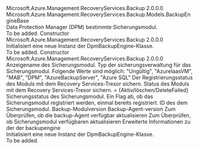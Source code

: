 <Type Name="DpmBackupEngine" FullName="Microsoft.Azure.Management.RecoveryServices.Backup.Models.DpmBackupEngine">
  <TypeSignature Language="C#" Value="public class DpmBackupEngine : Microsoft.Azure.Management.RecoveryServices.Backup.Models.BackupEngineBase" />
  <TypeSignature Language="ILAsm" Value=".class public auto ansi beforefieldinit DpmBackupEngine extends Microsoft.Azure.Management.RecoveryServices.Backup.Models.BackupEngineBase" />
  <TypeSignature Language="DocId" Value="T:Microsoft.Azure.Management.RecoveryServices.Backup.Models.DpmBackupEngine" />
  <TypeSignature Language="VB.NET" Value="Public Class DpmBackupEngine&#xA;Inherits BackupEngineBase" />
  <TypeSignature Language="F#" Value="type DpmBackupEngine = class&#xA;    inherit BackupEngineBase" />
  <AssemblyInfo>
    <AssemblyName>Microsoft.Azure.Management.RecoveryServices.Backup</AssemblyName>
    <AssemblyVersion>2.0.0.0</AssemblyVersion>
  </AssemblyInfo>
  <Base>
    <BaseTypeName>Microsoft.Azure.Management.RecoveryServices.Backup.Models.BackupEngineBase</BaseTypeName>
  </Base>
  <Interfaces />
  <Docs>
    <summary>
            Data Protection Manager (DPM) bestimmte Sicherungsmodul.
            </summary>
    <remarks>To be added.</remarks>
  </Docs>
  <Members>
    <Member MemberName=".ctor">
      <MemberSignature Language="C#" Value="public DpmBackupEngine ();" />
      <MemberSignature Language="ILAsm" Value=".method public hidebysig specialname rtspecialname instance void .ctor() cil managed" />
      <MemberSignature Language="DocId" Value="M:Microsoft.Azure.Management.RecoveryServices.Backup.Models.DpmBackupEngine.#ctor" />
      <MemberSignature Language="VB.NET" Value="Public Sub New ()" />
      <MemberType>Constructor</MemberType>
      <AssemblyInfo>
        <AssemblyName>Microsoft.Azure.Management.RecoveryServices.Backup</AssemblyName>
        <AssemblyVersion>2.0.0.0</AssemblyVersion>
      </AssemblyInfo>
      <Parameters />
      <Docs>
        <summary>
            Initialisiert eine neue Instanz der DpmBackupEngine-Klasse.
            </summary>
        <remarks>To be added.</remarks>
      </Docs>
    </Member>
    <Member MemberName=".ctor">
      <MemberSignature Language="C#" Value="public DpmBackupEngine (string friendlyName = null, string backupManagementType = null, string registrationStatus = null, string backupEngineState = null, string healthStatus = null, Nullable&lt;bool&gt; canReRegister = null, string backupEngineId = null, string dpmVersion = null, string azureBackupAgentVersion = null, Nullable&lt;bool&gt; isAzureBackupAgentUpgradeAvailable = null, Nullable&lt;bool&gt; isDPMUpgradeAvailable = null, Microsoft.Azure.Management.RecoveryServices.Backup.Models.BackupEngineExtendedInfo extendedInfo = null);" />
      <MemberSignature Language="ILAsm" Value=".method public hidebysig specialname rtspecialname instance void .ctor(string friendlyName, string backupManagementType, string registrationStatus, string backupEngineState, string healthStatus, valuetype System.Nullable`1&lt;bool&gt; canReRegister, string backupEngineId, string dpmVersion, string azureBackupAgentVersion, valuetype System.Nullable`1&lt;bool&gt; isAzureBackupAgentUpgradeAvailable, valuetype System.Nullable`1&lt;bool&gt; isDPMUpgradeAvailable, class Microsoft.Azure.Management.RecoveryServices.Backup.Models.BackupEngineExtendedInfo extendedInfo) cil managed" />
      <MemberSignature Language="DocId" Value="M:Microsoft.Azure.Management.RecoveryServices.Backup.Models.DpmBackupEngine.#ctor(System.String,System.String,System.String,System.String,System.String,System.Nullable{System.Boolean},System.String,System.String,System.String,System.Nullable{System.Boolean},System.Nullable{System.Boolean},Microsoft.Azure.Management.RecoveryServices.Backup.Models.BackupEngineExtendedInfo)" />
      <MemberSignature Language="VB.NET" Value="Public Sub New (Optional friendlyName As String = null, Optional backupManagementType As String = null, Optional registrationStatus As String = null, Optional backupEngineState As String = null, Optional healthStatus As String = null, Optional canReRegister As Nullable(Of Boolean) = null, Optional backupEngineId As String = null, Optional dpmVersion As String = null, Optional azureBackupAgentVersion As String = null, Optional isAzureBackupAgentUpgradeAvailable As Nullable(Of Boolean) = null, Optional isDPMUpgradeAvailable As Nullable(Of Boolean) = null, Optional extendedInfo As BackupEngineExtendedInfo = null)" />
      <MemberSignature Language="F#" Value="new Microsoft.Azure.Management.RecoveryServices.Backup.Models.DpmBackupEngine : string * string * string * string * string * Nullable&lt;bool&gt; * string * string * string * Nullable&lt;bool&gt; * Nullable&lt;bool&gt; * Microsoft.Azure.Management.RecoveryServices.Backup.Models.BackupEngineExtendedInfo -&gt; Microsoft.Azure.Management.RecoveryServices.Backup.Models.DpmBackupEngine" Usage="new Microsoft.Azure.Management.RecoveryServices.Backup.Models.DpmBackupEngine (friendlyName, backupManagementType, registrationStatus, backupEngineState, healthStatus, canReRegister, backupEngineId, dpmVersion, azureBackupAgentVersion, isAzureBackupAgentUpgradeAvailable, isDPMUpgradeAvailable, extendedInfo)" />
      <MemberType>Constructor</MemberType>
      <AssemblyInfo>
        <AssemblyName>Microsoft.Azure.Management.RecoveryServices.Backup</AssemblyName>
        <AssemblyVersion>2.0.0.0</AssemblyVersion>
      </AssemblyInfo>
      <Parameters>
        <Parameter Name="friendlyName" Type="System.String" />
        <Parameter Name="backupManagementType" Type="System.String" />
        <Parameter Name="registrationStatus" Type="System.String" />
        <Parameter Name="backupEngineState" Type="System.String" />
        <Parameter Name="healthStatus" Type="System.String" />
        <Parameter Name="canReRegister" Type="System.Nullable&lt;System.Boolean&gt;" />
        <Parameter Name="backupEngineId" Type="System.String" />
        <Parameter Name="dpmVersion" Type="System.String" />
        <Parameter Name="azureBackupAgentVersion" Type="System.String" />
        <Parameter Name="isAzureBackupAgentUpgradeAvailable" Type="System.Nullable&lt;System.Boolean&gt;" />
        <Parameter Name="isDPMUpgradeAvailable" Type="System.Nullable&lt;System.Boolean&gt;" />
        <Parameter Name="extendedInfo" Type="Microsoft.Azure.Management.RecoveryServices.Backup.Models.BackupEngineExtendedInfo" />
      </Parameters>
      <Docs>
        <param name="friendlyName">Anzeigename des Sicherungsmodul.</param>
        <param name="backupManagementType">Typ der sicherungsverwaltung für das Sicherungsmodul. Folgende Werte sind möglich: "Ungültig", "AzureIaasVM", "MAB", "DPM", "AzureBackupServer", "Azure SQL"</param>
        <param name="registrationStatus">Der Registrierungsstatus des Moduls mit dem Recovery Services-Tresor sichern.</param>
        <param name="backupEngineState">Status des Moduls mit dem Recovery Services-Tresor sichern. = {Aktiv/löschen/DeleteFailed}</param>
        <param name="healthStatus">Sicherungsstatus des Sicherungsmodul.</param>
        <param name="canReRegister">Ein Flag ab, ob das Sicherungsmodul registriert werden, einmal bereits registriert.</param>
        <param name="backupEngineId">ID des dem Sicherungsmodul.</param>
        <param name="dpmVersion">Backup-Modulversion</param>
        <param name="azureBackupAgentVersion">Backup-Agent-version</param>
        <param name="isAzureBackupAgentUpgradeAvailable">Zum Überprüfen, ob die backup-Agent verfügbar aktualisieren</param>
        <param name="isDPMUpgradeAvailable">Zum Überprüfen, ob Sicherungsmodul verfügbaren aktualisieren</param>
        <param name="extendedInfo">Erweiterte Informationen zu der der backupengine</param>
        <summary>
            Initialisiert eine neue Instanz der DpmBackupEngine-Klasse.
            </summary>
        <remarks>To be added.</remarks>
      </Docs>
    </Member>
  </Members>
</Type>